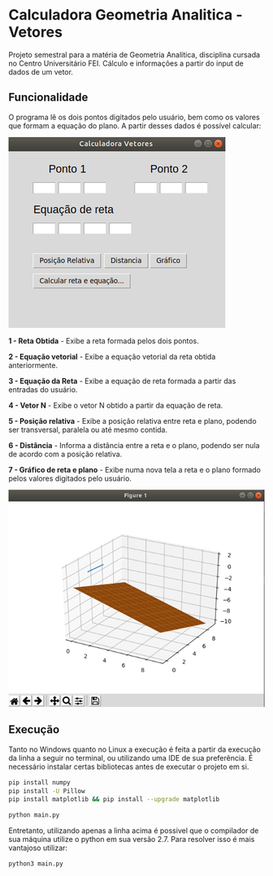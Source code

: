 # Calculadora Geometria Analitica - Vetores 

Projeto semestral para a matéria de Geometria Analítica, disciplina cursada no Centro Universitário FEI. Cálculo e informações a partir do input de dados de um vetor.

## Funcionalidade

O programa lê os dois pontos digitados pelo usuário, bem como os valores que formam a equação do plano. A partir desses dados é possível calcular:

![image](images/main.png)

**1 - Reta Obtida** - Exibe a reta formada pelos dois pontos. 

**2 - Equação vetorial** - Exibe a equação vetorial da reta obtida anteriormente.

**3 - Equação da Reta** - Exibe a equação de reta formada a partir das entradas do usuário.

**4 - Vetor N** - Exibe o vetor N obtido a partir da equação de reta.

**5 - Posição relativa** - Exibe a posição relativa entre reta e plano, podendo ser transversal, paralela ou até mesmo contida.

**6 - Distância** - Informa a distância entre a reta e o plano, podendo ser nula de acordo com a posição relativa.

**7 - Gráfico de reta e plano** - Exibe numa nova tela a reta e o plano formado pelos valores digitados pelo usuário.

![image](images/example.png)

## Execução

Tanto no Windows quanto no Linux a execução é feita a partir da execução da linha a seguir no terminal, ou utilizando uma IDE de sua preferência. É necessário instalar certas bibliotecas antes de executar o projeto em si.

```bash
pip install numpy
pip install -U Pillow
pip install matplotlib && pip install --upgrade matplotlib
```

```bash
python main.py
```

Entretanto, utilizando apenas a linha acima é possivel que o compilador de sua máquina utilize o python em sua versão 2.7. Para resolver isso é mais vantajoso utilizar:

```bash
python3 main.py
```